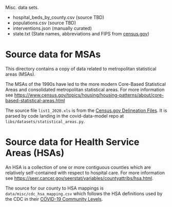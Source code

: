 Misc. data sets.

* hospital_beds_by_county.csv (source TBD)
* populations.csv (source TBD)
* interventions.json (manually curated)
* state.txt (State names, abbreviations and FIPS from [census.gov](https://www2.census.gov/geo/docs/reference/state.txt))

# Source data for MSAs

This directory contains a copy of data related to metropolitan statistical areas (MSAs).

The MSAs of the 1990s have led to the more modern Core-Based Statistical Areas and
consolidated metropolitan statistical areas. For more information see
https://www.census.gov/topics/housing/housing-patterns/about/core-based-statistical-areas.html

The source file `list1_2020.xls` is from the
[Census.gov Delineation Files](https://www.census.gov/geographies/reference-files/time-series/demo/metro-micro/delineation-files.html).
It is parsed by code landing in the covid-data-model repo at `libs/datasets/statistical_areas.py`.

# Source data for Health Service Areas (HSAs)

An HSA is a collection of one or more contiguous counties which are relatively self-contained with respect to hospital care. 
For more information see https://seer.cancer.gov/seerstat/variables/countyattribs/hsa.html.

The source for our county to HSA mappings is `data/misc/cdc_hsa_mapping.csv` which follows the HSA definitions used by the CDC in
their [COVID-19 Community Levels](https://www.cdc.gov/coronavirus/2019-ncov/your-health/covid-by-county.html). 

